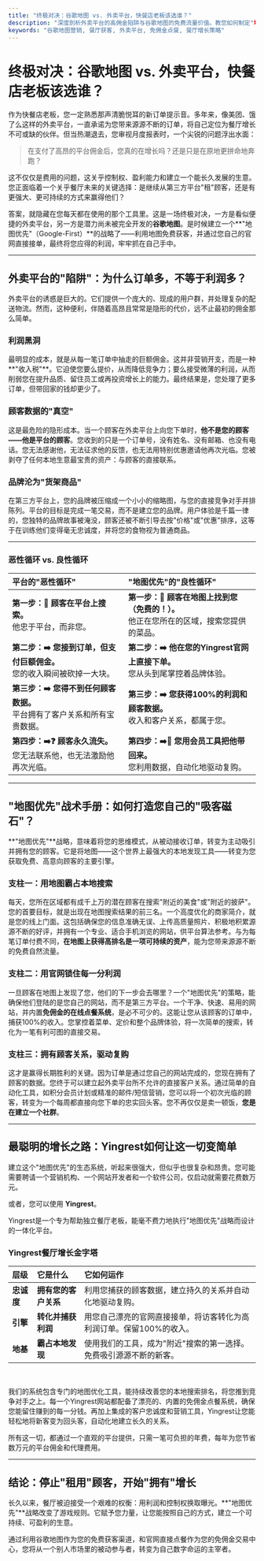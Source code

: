 ```yaml
---
title: "终极对决：谷歌地图 vs. 外卖平台，快餐店老板该选谁？"
description: "深度剖析外卖平台的高佣金陷阱与谷歌地图的免费流量价值。教您如何制定"地图优先"策略，将顾客牢牢掌握在自己手中，实现利润最大化。"
keywords: "谷歌地图营销, 餐厅获客, 外卖平台, 免佣金点餐, 餐厅增长策略"
---
```


# 终极对决：谷歌地图 vs. 外卖平台，快餐店老板该选谁？

作为快餐店老板，您一定熟悉那声清脆悦耳的新订单提示音。多年来，像美团、饿了么这样的外卖平台，一直承诺为您带来源源不断的订单，将自己定位为餐厅增长不可或缺的伙伴。但当热潮退去，您审视月度报表时，一个尖锐的问题浮出水面：
> 在支付了高昂的平台佣金后，您真的在增长吗？还是只是在原地更拼命地奔跑？

这不仅仅是费用的问题，这关乎控制权、盈利能力和建立一个能长久发展的生意。您正面临着一个关乎餐厅未来的关键选择：是继续从第三方平台"租"顾客，还是有更强大、更可持续的方式来赢得他们？

答案，就隐藏在您每天都在使用的那个工具里。这是一场终极对决，一方是看似便捷的外卖平台，另一方是潜力尚未被完全开发的**谷歌地图**。是时候建立一个**"地图优先"（Google-First）**的战略了——利用地图免费获客，并通过您自己的官网直接接单，最终将您应得的利润，牢牢抓在自己手中。

---

## 外卖平台的"陷阱"：为什么订单多，不等于利润多？

外卖平台的诱惑是巨大的。它们提供一个庞大的、现成的用户群，并处理复杂的配送物流。然而，这种便利，伴随着高昂且常常是隐形的代价，远不止最初的佣金那么简单。

### 利润黑洞

最明显的成本，就是从每一笔订单中抽走的巨额佣金。这并非营销开支，而是一种**"收入税"**。它迫使您要么提价，从而降低竞争力；要么接受微薄的利润，从而削弱您在提升品质、留住员工或再投资增长上的能力。最终结果是，您处理了更多订单，但带回家的钱却更少了。

### 顾客数据的"真空"

这是最危险的隐形成本。当一个顾客在外卖平台上向您下单时，**他不是您的顾客——他是平台的顾客**。您收到的只是一个订单号，没有姓名、没有邮箱、也没有电话。您无法感谢他，无法征求他的反馈，也无法用特别优惠邀请他再次光临。您被剥夺了任何本地生意最宝贵的资产：与顾客的直接联系。

### 品牌沦为"货架商品"

在第三方平台上，您的品牌被压缩成一个小小的缩略图，与您的直接竞争对手并排陈列。平台的目标是完成一笔交易，而不是建立您的品牌。用户体验是千篇一律的，您独特的品牌故事被淹没，顾客还被不断引导去按"价格"或"优惠"排序，这等于在训练他们变得毫无忠诚度，并将您的食物视为普通商品。

---

### 恶性循环 vs. 良性循环

| 平台的"恶性循环" | "地图优先"的"良性循环" |
| :--- | :--- |
| **第一步：👤 顾客在平台上搜索。**<br/>他忠于平台，而非您。 | **第一步：👤 顾客在地图上找到您（免费的！）。**<br/>他正在您所在的区域，搜索您提供的菜品。 |
| **第二步：➡️ 您接到订单，但支付巨额佣金。**<br/>您的收入瞬间被砍掉一大块。 | **第二步：➡️ 他在您的Yingrest官网上直接下单。**<br/>您从头到尾掌控着品牌体验。 |
| **第三步：➡️ 您得不到任何顾客数据。**<br/>平台拥有了客户关系和所有宝贵数据。 | **第三步：➡️ 您获得100%的利润和顾客数据。**<br/>收入和客户关系，都属于您。 |
| **第四步：➡️❓ 顾客永久流失。**<br/>您无法联系他，也无法激励他再次光临。 | **第四步：➡️🔄 您用会员工具把他带回来。**<br/>您利用数据，自动化地驱动复购。 |

---

## "地图优先"战术手册：如何打造您自己的"吸客磁石"？

**"地图优先"**战略，意味着将您的思维模式，从被动接收订单，转变为主动吸引并拥有您的顾客。它是将地图——这个世界上最强大的本地发现工具——转变为您获取免费、高意向顾客的主要引擎。

### 支柱一：用地图霸占本地搜索

每天，您所在区域都有成千上万的潜在顾客在搜索"附近的美食"或"附近的披萨"。您的首要目标，就是出现在地图搜索结果的前三名。一个高度优化的商家简介，就是您的线上门面。这包括确保您的信息准确无误、上传高质量照片、积极地积累源源不断的好评，并拥有一个专业、适合手机浏览的网站，供平台算法参考。与为每笔订单付费不同，**在地图上获得高排名是一项可持续的资产**，能为您带来源源不断的免费自然流量。

### 支柱二：用官网锁住每一分利润

一旦顾客在地图上发现了您，他们的下一步会去哪里？一个"地图优先"的策略，能确保他们登陆的是您自己的网站，而不是第三方平台。一个干净、快速、易用的网站，并内置**免佣金的在线点餐系统**，是必不可少的。这能让您从该顾客的订单中，捕获100%的收入。您掌控着菜单、定价和整个品牌体验，将一次简单的搜索，转化为一笔有利可图的直接交易。

### 支柱三：拥有顾客关系，驱动复购

这才是赢得长期胜利的关键。因为订单是通过您自己的网站完成的，您现在拥有了顾客的数据。您终于可以建立起外卖平台所不允许的直接客户关系。通过简单的自动化工具，如积分会员计划或精准的邮件/短信营销，您可以将一个初次光临的顾客，转变为一个每周都直接向您下单的忠实回头客。您不再仅仅是卖一顿饭，**您是在建立一个社群**。

---

## 最聪明的增长之路：Yingrest如何让这一切变简单

建立这个"地图优先"的生态系统，听起来很强大，但似乎也很复杂和昂贵。您可能需要聘请一个营销机构、一个网站开发者和一个软件公司，仅启动就需要花费数万元。

或者，您可以使用 **Yingrest**。

Yingrest是一个专为帮助独立餐厅老板，能毫不费力地执行"地图优先"战略而设计的一体化平台。

### Yingrest餐厅增长金字塔

| 层级 | 它是什么 | 它如何运作 |
| :--- | :--- | :--- |
| **忠诚度** | **拥有您的客户关系** | 利用您捕获的顾客数据，建立持久的关系并自动化地驱动复购。 |
| **引擎** | **转化并捕获利润** | 用您自己漂亮的官网直接接单，将访客转化为高利润订单。保留100%的收入。 |
| **地基** | **霸占本地发现** | 使用我们的工具，成为"附近"搜索的第一选择。免费吸引源源不断的新客。 |

<br/>

我们的系统包含专门的地图优化工具，能持续改善您的本地搜索排名，将您推到竞争对手之上。每一个Yingrest网站都配备了漂亮的、内置的免佣金点餐系统，确保您能留住赚到的每一分钱。再加上集成的客户忠诚度和营销工具，Yingrest让您能轻松地将新客变为回头客，自动化地建立长久的关系。

所有这一切，都通过一个直观的平台提供，只需一笔可负担的年费，每年为您节省数万元的平台佣金和代理费用。

---

## 结论：停止"租用"顾客，开始"拥有"增长

长久以来，餐厅被迫接受一个艰难的权衡：用利润和控制权换取曝光。**"地图优先"**战略改变了游戏规则。它赋予您力量，让您能按照自己的方式，建立一个可持续、可盈利的生意。

通过利用谷歌地图作为您的免费获客渠道，和官网直接点餐作为您的免佣金交易中心，您将从一个别人市场里的被动参与者，转变为自己数字命运的主宰者。 